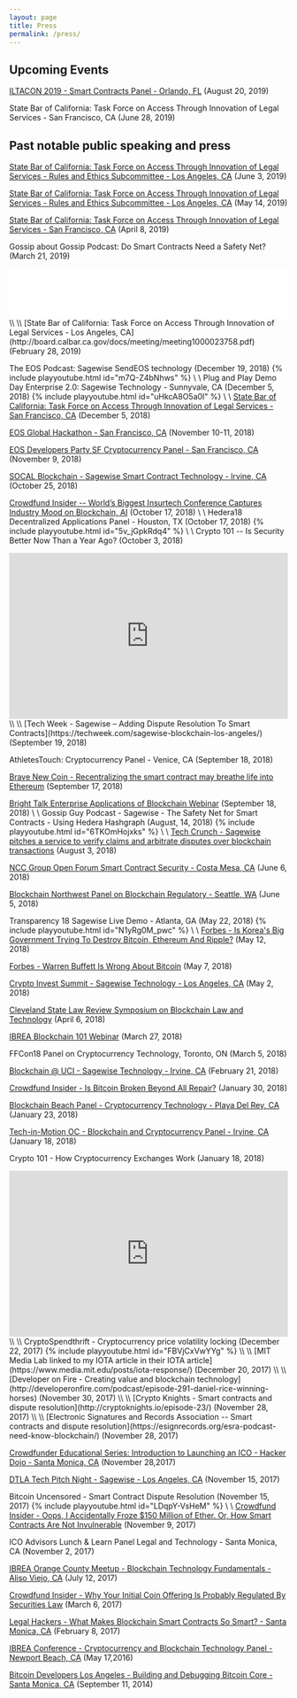 ```yaml
---
layout: page
title: Press
permalink: /press/
---
```

## Upcoming Events

[ILTACON 2019 - Smart Contracts Panel - Orlando, FL](https://www.iltacon.org) (August 20, 2019)

State Bar of California: Task Force on Access Through Innovation of Legal Services - San Francisco, CA (June 28, 2019)

## Past notable public speaking and press

[State Bar of California: Task Force on Access Through Innovation of Legal Services - Rules and Ethics Subcommittee - Los Angeles, CA](http://board.calbar.ca.gov/Agenda.aspx?id=15248&t=0&s=false) (June 3, 2019)

[State Bar of California: Task Force on Access Through Innovation of Legal Services - Rules and Ethics Subcommittee - Los Angeles, CA](http://board.calbar.ca.gov/Agenda.aspx?id=15239&t=0&s=false) (May 14, 2019)

[State Bar of California: Task Force on Access Through Innovation of Legal Services - San Francisco, CA](http://board.calbar.ca.gov/docs/meeting/meeting1000023935.pdf) (April 8, 2019)

Gossip about Gossip Podcast: Do Smart Contracts Need a Safety Net? (March 21, 2019)
<iframe style="border: none" src="//html5-player.libsyn.com/embed/episode/id/9100235/height/90/theme/custom/thumbnail/yes/direction/forward/render-playlist/no/custom-color/000000/" height="90" width="100%" scrolling="no"  allowfullscreen webkitallowfullscreen mozallowfullscreen oallowfullscreen msallowfullscreen></iframe>
\\
\\
[State Bar of California: Task Force on Access Through Innovation of Legal Services - Los Angeles, CA](http://board.calbar.ca.gov/docs/meeting/meeting1000023758.pdf) (February 28, 2019)

The EOS Podcast: Sagewise SendEOS technology (December 19, 2018)
{% include playyoutube.html id="m7Q-Z4bNhws" %}
\\
\\
Plug and Play Demo Day Enterprise 2.0: Sagewise Technology - Sunnyvale, CA (December 5, 2018)
{% include playyoutube.html id="uHkcA8O5a0I" %}
\\
\\
[State Bar of California: Task Force on Access Through Innovation of Legal Services - San Francisco, CA](http://board.calbar.ca.gov/docs/meeting/meeting1000023379.pdf) (December 5, 2018)

[EOS Global Hackathon - San Francisco, CA](https://www.eventbrite.com/e/eos-hackathon-san-francisco-tickets-48901052364#) (November 10-11, 2018)

[EOS Developers Party SF Cryptocurrency Panel - San Francisco, CA](https://www.meetup.com/EOS-Silicon-Valley-Community/events/256200286/) (November 9, 2018)

[SOCAL Blockchain - Sagewise Smart Contract Technology - Irvine, CA](https://www.meetup.com/Hyperledger-Orange-County/events/ptsgjqyxnbhc/) (October 25, 2018)

[Crowdfund Insider -- World’s Biggest Insurtech Conference Captures Industry Mood on Blockchain, AI](https://www.crowdfundinsider.com/2018/10/140144-worlds-biggest-insurtech-conference-captures-industry-mood-on-blockchain-ai/) (October 17, 2018)
\\
\\
Hedera18 Decentralized Applications Panel - Houston, TX (October 17, 2018)
{% include playyoutube.html id="5v_jGpkRdq4" %}
\\
\\
Crypto 101 -- Is Security Better Now Than a Year Ago? (October 3, 2018)
<iframe width="100%" height="300" scrolling="no" frameborder="no" allow="autoplay" src="https://w.soundcloud.com/player/?url=https%3A//api.soundcloud.com/tracks/508829619&color=%23ff5500&auto_play=false&hide_related=false&show_comments=true&show_user=true&show_reposts=false&show_teaser=true&visual=true"></iframe>
\\
\\
[Tech Week - Sagewise – Adding Dispute Resolution To Smart Contracts](https://techweek.com/sagewise-blockchain-los-angeles/) (September 19, 2018)

AthletesTouch: Cryptocurrency Panel - Venice, CA (September 18, 2018)

[Brave New Coin - Recentralizing the smart contract may breathe life into Ethereum](https://bravenewcoin.com/insights/recentralizing-the-smart-contract-may-breathe-life-into-ethereum) (September 17, 2018)

[Bright Talk Enterprise Applications of Blockchain Webinar](https://www.brighttalk.com/webinar/enterprise-applications-of-blockchain-and-smart-contracts/?utm_source=brighttalk-growth&utm_medium=web&utm_campaign=thought-leader&utm_content=none&utm_term=DanielRice) (September 18, 2018)
\\
\\
Gossip Guy Podcast - Sagewise - The Safety Net for Smart Contracts - Using Hedera Hashgraph (August, 14, 2018)
{% include playyoutube.html id="6TKOmHojxks" %}
\\
\\
[Tech Crunch - Sagewise pitches a service to verify claims and arbitrate disputes over blockchain transactions](https://techcrunch.com/2018/08/03/sagewise-pitches-a-service-to-verify-claims-and-arbitrate-disputes-over-blockchain-transactions/) (August 3, 2018)

[NCC Group Open Forum Smart Contract Security - Costa Mesa, CA](https://www.meetup.com/NCC-Group-Open-Forum-Los-Angeles/events/250594425/) (June 6, 2018)

[Blockchain Northwest Panel on Blockchain Regulatory - Seattle, WA](https://www.facebook.com/cttv247/videos/blockchain-nwagenda900-am-state-of-blockchain-by-kate-m-bloccelerate-vc-keynote9/1266762233454500/) (June 5, 2018)

Transparency 18 Sagewise Live Demo - Atlanta, GA (May 22, 2018)
{% include playyoutube.html id="N1yRg0M_pwc" %}
\\
\\
[Forbes - Is Korea's Big Government Trying To Destroy Bitcoin, Ethereum And Ripple?](https://www.forbes.com/sites/panosmourdoukoutas/2018/05/12/is-koreas-big-government-trying-to-destroy-bitcoin-ethereum-ripple/#2fabaace4f44) (May 12, 2018)

[Forbes - Warren Buffett Is Wrong About Bitcoin](https://www.forbes.com/sites/panosmourdoukoutas/2018/05/07/warren-buffett-is-wrong-about-bitcoin/#a14877b379c8) (May 7, 2018)

[Crypto Invest Summit - Sagewise Technology - Los Angeles, CA](https://www.eventbrite.com/e/crypto-invest-summit-tickets-42439339206#) (May 2, 2018)

[Cleveland State Law Review Symposium on Blockchain Law and Technology](https://www.eventbrite.com/e/blockchain-law-technology-symposium-tickets-42849684560) (April 6, 2018)

[IBREA Blockchain 101 Webinar](https://www.ibrea.network/events-index/2018/3/14/webinar-blockchain-technology-101) (March 27, 2018)

FFCon18 Panel on Cryptocurrency Technology, Toronto, ON (March 5, 2018)

[Blockchain @ UCI - Sagewise Technology - Irvine, CA](https://www.facebook.com/events/338076520044635/) (February 21, 2018)

[Crowdfund Insider - Is Bitcoin Broken Beyond All Repair?](https://www.crowdfundinsider.com/2018/01/127714-bitcoin-broken-beyond-repair/) (January 30, 2018)

[Blockchain Beach Panel - Cryptocurrency Technology - Playa Del Rey, CA](https://www.meetup.com/blockchainbeachla/events/246455646/) (January 23, 2018)

[Tech-in-Motion OC - Blockchain and Cryptocurrency Panel - Irvine, CA](https://www.meetup.com/TechinmotionOC/events/245195065/) (January 18, 2018)

Crypto 101 - How Cryptocurrency Exchanges Work (January 18, 2018)
<iframe width="100%" height="300" scrolling="no" frameborder="no" allow="autoplay" src="https://w.soundcloud.com/player/?url=https%3A//api.soundcloud.com/tracks/385876076&amp;color=%23ff5500&amp;auto_play=false&amp;hide_related=false&amp;show_comments=true&amp;show_user=true&amp;show_reposts=false&amp;show_teaser=true&amp;visual=true"></iframe>
\\
\\
CryptoSpendthrift - Cryptocurrency price volatility locking (December 22, 2017)
{% include playyoutube.html id="FBVjCxVwYYg" %}
\\
\\
[MIT Media Lab linked to my IOTA article in their IOTA article](https://www.media.mit.edu/posts/iota-response/) (December 20, 2017)
\\
\\
[Developer on Fire - Creating value and blockchain technology](http://developeronfire.com/podcast/episode-291-daniel-rice-winning-horses) (November 30, 2017)
\\
\\
[Crypto Knights - Smart contracts and dispute resolution](http://cryptoknights.io/episode-23/) (November 28, 2017)
\\
\\
[Electronic Signatures and Records Association -- Smart contracts and dispute resolution](https://esignrecords.org/esra-podcast-need-know-blockchain/) (November 28, 2017)

[Crowdfunder Educational Series: Introduction to Launching an ICO - Hacker Dojo - Santa Monica, CA](https://www.eventbrite.com/e/crowdfunder-educational-series-introduction-to-launching-an-ico-tickets-39535799641) (November 28,2017)

[DTLA Tech Pitch Night - Sagewise - Los Angeles, CA](https://www.sits.la/calendar/2017/10/3/startups-in-the-sky-clean-tech-pitch-ml798) (November 15, 2017)

Bitcoin Uncensored - Smart Contract Dispute Resolution (November 15, 2017)
{% include playyoutube.html id="LDqpY-VsHeM" %}
\\
\\
[Crowdfund Insider - Oops, I Accidentally Froze $150 Million of Ether. Or, How Smart Contracts Are Not Invulnerable](https://www.crowdfundinsider.com/2017/11/124379-oops-accidentally-froze-150-million-ether-smart-contracts-not-invulnerable/) (November 9, 2017)

ICO Advisors Lunch & Learn Panel Legal and Technology - Santa Monica, CA (November 2, 2017)

[IBREA Orange County Meetup - Blockchain Technology Fundamentals - Aliso Viejo, CA](https://www.ibrea.network/events-index/2017/7/12/orange-county-california-ibrea-meetup-ragnar-lifthrasir-dan-rice) (July 12, 2017)

[Crowdfund Insider - Why Your Initial Coin Offering Is Probably Regulated By Securities Law](https://www.crowdfundinsider.com/2017/03/96598-initial-coin-offering-probably-regulated-securities-law/) (March 6, 2017)

[Legal Hackers - What Makes Blockchain Smart Contracts So Smart? - Santa Monica, CA](https://www.meetup.com/Los-Angeles-Legal-Innovation-Meetup/events/237294625/) (February 8, 2017)

[IBREA Conference - Cryptocurrency and Blockchain Technology Panel - Newport Beach, CA](https://www.ibrea.network/events-index/2016/5/17/ibrea-conference) (May 17,2016)

[Bitcoin Developers Los Angeles - Building and Debugging Bitcoin Core - Santa Monica, CA](https://www.meetup.com/Bitcoin-Developers-Los-Angeles/events/198965372/) (September 11, 2014)